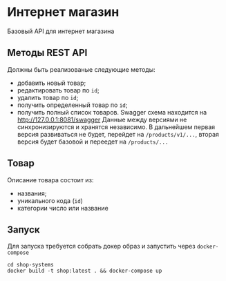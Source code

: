 # Интернет магазин
Базовый API для интернет магазина

## Методы REST API
Должны быть реализованые следующие методы:
* добавить новый товар;
* редактировать товар по `id`;
* удалить товар по `id`;
* получить определенный товар по `id`;
* получить полный список товаров.
Swagger схема находится на http://127.0.0.1:8081/swagger
Данные между версиями не синхронизируются и хранятся независимо. В дальнейшем первая версия развиваться не будет, перейдет на `/products/v1/...`, вторая версия будет базовой и переедет на `/products/...`

## Товар
Описание товара состоит из:
- названия;
- уникального кода (`id`)
- категории число или название

## Запуск
Для запуска требуется собрать докер образ и запустить через `docker-compose`

```
cd shop-systems
docker build -t shop:latest . && docker-compose up
```

